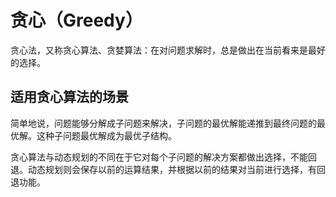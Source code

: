 # 贪心（Greedy）

贪心法，又称贪心算法、贪婪算法：在对问题求解时，总是做出在当前看来是最好的选择。


## 适用贪心算法的场景

简单地说，问题能够分解成子问题来解决，子问题的最优解能递推到最终问题的最优解。这种子问题最优解成为最优子结构。


贪心算法与动态规划的不同在于它对每个子问题的解决方案都做出选择，不能回退。动态规划则会保存以前的运算结果，并根据以前的结果对当前进行选择，有回退功能。

